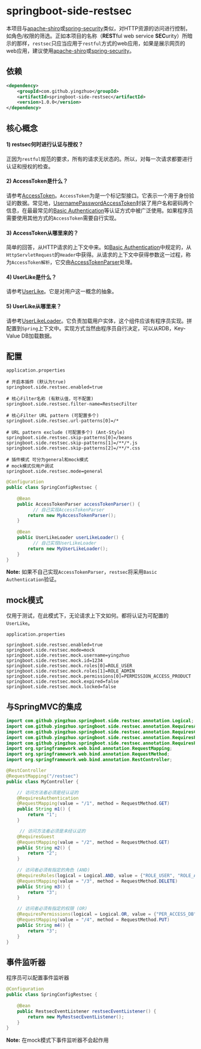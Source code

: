 # springboot-side-restsec

本项目与[apache-shiro](http://shiro.apache.org/)或[spring-security](http://projects.spring.io/spring-security/)类似，对HTTP资源的访问进行控制，如角色/权限的筛选。正如本项目的名称（**REST**ful web service **SEC**urity）所暗示的那样，`restsec`只应当应用于`restful`方式的web应用，如果是展示网页的web应用，建议使用[apache-shiro](http://shiro.apache.org/)或[spring-security](http://projects.spring.io/spring-security/)。

依赖
---

```xml
<dependency>
    <groupId>com.github.yingzhuo</groupId>
    <artifactId>springboot-side-restsec</artifactId>
    <version>1.0.0</version>
</dependency>
```

核心概念
---

#### 1) restsec何时进行认证与授权？
正因为`restful`规范的要求，所有的请求无状态的。所以，对每一次请求都要进行认证和授权的检查。

#### 2) AccessToken是什么？
请参考[AccessToken](https://github.com/yingzhuo/springboot-side/blob/master/springboot-side-restsec/src/main/java/com/github/yingzhuo/springboot/side/restsec/core/AccessToken.java)。`AccessToken`为是一个标记型接口。它表示一个用于身份验证的数据。常见地，[UsernamePasswordAccessToken](https://github.com/yingzhuo/springboot-side/blob/master/springboot-side-restsec/src/main/java/com/github/yingzhuo/springboot/side/restsec/core/UsernamePasswordAccessToken.java)封装了用户名和密码两个信息，在最最常见的[Basic Authentication](https://zh.wikipedia.org/wiki/HTTP%E5%9F%BA%E6%9C%AC%E8%AE%A4%E8%AF%81)等认证方式中被广泛使用。如果程序员需要使用其他方式的`AccessToken`需要自行实现。

#### 3) AccessToken从哪里来的？
简单的回答，从HTTP请求的上下文中来。如[Basic Authentication](https://zh.wikipedia.org/wiki/HTTP%E5%9F%BA%E6%9C%AC%E8%AE%A4%E8%AF%81)中规定的，从`HttpServletRequest`的`Header`中获得。从请求的上下文中获得参数这一过程，称为`AccessToken解析`，它交由[AccessTokenParser](https://github.com/yingzhuo/springboot-side/blob/master/springboot-side-restsec/src/main/java/com/github/yingzhuo/springboot/side/restsec/core/AccessTokenParser.java)处理。

#### 4) UserLike是什么？
请参考[UserLike](https://github.com/yingzhuo/springboot-side/blob/master/springboot-side-restsec/src/main/java/com/github/yingzhuo/springboot/side/restsec/core/UserLike.java)。它是对用户这一概念的抽象。

#### 5) UserLike从哪里来？
请参考[UserLikeLoader](https://github.com/yingzhuo/springboot-side/blob/master/springboot-side-restsec/src/main/java/com/github/yingzhuo/springboot/side/restsec/core/UserLikeLoader.java)。它负责加载用户实体，这个组件应该有程序员实现。拼配置到`Spring`上下文中。实现方式当然由程序员自行决定，可以从RDB，Key-Value DB加载数据。

配置
---

`application.properties`

```
# 开启本插件 (默认为true)
springboot.side.restsec.enabled=true

# 核心Filter名称 (有默认值，可不配置)
springboot.side.restsec.filter-name=RestsecFilter

# 核心Filter URL pattern (可配置多个)
springboot.side.restsec.url-patterns[0]=/*

# URL pattern exclude (可配置多个) (Ant-Style)
springboot.side.restsec.skip-patterns[0]=/beans
springboot.side.restsec.skip-patterns[1]=/**/*.js
springboot.side.restsec.skip-patterns[2]=/**/*.css

# 插件模式 可分为general和mock模式
# mock模式仅用户调试
springboot.side.restsec.mode=general
```

```java
@Configuration
public class SpringConfigRestsec {
    
    @Bean
    public AccessTokenParser accessTokenParser() {
    	  // 自己实现AccessTokenParser
        return new MyAccessTokenParser();
    }
    
    @Bean
    public UserLikeLoader userLikeLoader() {
    	  // 自己实现UserLikeLoader
        return new MyUserLikeLoader();
    }
}
```

**Note:** 如果不自己实现`AccessTokenParser`，`restsec`将采用`Basic Authentication`验证。

mock模式
---

仅用于测试，在此模式下，无论请求上下文如何。都将认证为可配置的`UserLike`。

`application.properties`

```
springboot.side.restsec.enabled=true
springboot.side.restsec.mode=mock
springboot.side.restsec.mock.username=yingzhuo
springboot.side.restsec.mock.id=1234
springboot.side.restsec.mock.roles[0]=ROLE_USER
springboot.side.restsec.mock.roles[1]=ROLE_ADMIN
springboot.side.restsec.mock.permissions[0]=PERMISSION_ACCESS_PRODUCT
springboot.side.restsec.mock.expired=false
springboot.side.restsec.mock.locked=false
```

与SpringMVC的集成
---

```java
import com.github.yingzhuo.springboot.side.restsec.annotation.Logical;
import com.github.yingzhuo.springboot.side.restsec.annotation.RequiresAuthentication;
import com.github.yingzhuo.springboot.side.restsec.annotation.RequiresGuest;
import com.github.yingzhuo.springboot.side.restsec.annotation.RequiresPermissions;
import com.github.yingzhuo.springboot.side.restsec.annotation.RequiresRoles;
import org.springframework.web.bind.annotation.RequestMapping;
import org.springframework.web.bind.annotation.RequestMethod;
import org.springframework.web.bind.annotation.RestController;

@RestController
@RequestMapping("/restsec")
public class MyController {

	// 访问方法者必须是经认证的
    @RequiresAuthentication
    @RequestMapping(value = "/1", method = RequestMethod.GET)
    public String m1() {
        return "1";
    }

	 // 访问方法者必须是未经认证的
    @RequiresGuest
    @RequestMapping(value = "/2", method = RequestMethod.GET)
    public String m2() {
        return "2";
    }
	
	// 访问者必须有指定的角色 (AND)
    @RequiresRoles(logical = Logical.AND, value = {"ROLE_USER", "ROLE_ADMIN"})      
    @RequestMapping(value = "/3", method = RequestMethod.DELETE)
    public String m3() {
        return "3";
    }

	// 访问者必须有指定的权限 (OR)
    @RequiresPermissions(logical = Logical.OR, value = {"PER_ACCESS_DB", "PER_ACCESS_REDIS"})
    @RequestMapping(value = "/4", method = RequestMethod.PUT)
    public String m4() {
        return "3";
    }
}
```

事件监听器
---

程序员可以配置事件监听器

```java
@Configuration
public class SpringConfigRestsec {
    
    @Bean
    public RestsecEventListener restsecEventListener() {
        return new MyRestsecEventListener();
    }
}
```

**Note:** 在mock模式下事件监听器不会起作用